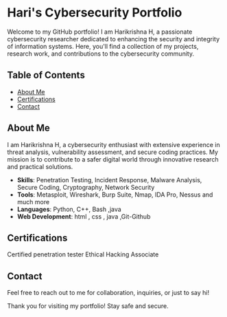 # Hari's Cybersecurity Portfolio

Welcome to my GitHub portfolio! I am Harikrishna H, a passionate cybersecurity researcher dedicated to enhancing the security and integrity of information systems. Here, you'll find a collection of my projects, research work, and contributions to the cybersecurity community.

## Table of Contents

- [About Me](#about-me)
- [Certifications](#certifications)
- [Contact](#contact)

## About Me

I am Harikrishna H, a cybersecurity enthusiast with extensive experience in threat analysis, vulnerability assessment, and secure coding practices. My mission is to contribute to a safer digital world through innovative research and practical solutions.

- **Skills**: Penetration Testing, Incident Response, Malware Analysis, Secure Coding, Cryptography, Network Security
- **Tools**: Metasploit, Wireshark, Burp Suite, Nmap, IDA Pro, Nessus and much more
- **Languages**: Python, C++, Bash ,java
-  **Web Development**: html , css , java ,Git-Github


## Certifications

Certified penetration tester
Ethical Hacking Associate

## Contact
Feel free to reach out to me for collaboration, inquiries, or just to say hi!

Thank you for visiting my portfolio! Stay safe and secure.
